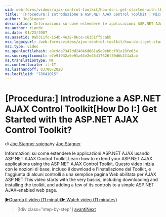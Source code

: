 ```yaml
---
uid: web-forms/videos/ajax-control-toolkit/how-do-i-get-started-with-the-aspnet-ajax-control-toolkit
title: '[Procedura:] Introduzione a ASP.NET AJAX Control Toolkit | Microsoft Docs'
author: JoeStagner
description: Informazioni su come estendere le applicazioni ASP.NET AJAX usando ASP.NET AJAX Control Toolkit. Questo video inizia con le nozioni di base, incluso il download e...
ms.author: riande
ms.date: 01/23/2007
ms.assetid: 0ab311fc-154b-4e38-86ce-c6351ff5cabb
msc.legacyurl: /web-forms/videos/ajax-control-toolkit/how-do-i-get-started-with-the-aspnet-ajax-control-toolkit
msc.type: video
ms.openlocfilehash: a9c9de7347dd24046d081a5e9ebbcf91a10fe634
ms.sourcegitcommit: e7e91932a6e91a63e2e46417626f39d6b244a3ab
ms.translationtype: MT
ms.contentlocale: it-IT
ms.lasthandoff: 03/06/2020
ms.locfileid: "78641015"
---
```

# <a name="how-do-i-get-started-with-the-aspnet-ajax-control-toolkit"></a><span data-ttu-id="3cec3-105">[Procedura:] Introduzione a ASP.NET AJAX Control Toolkit</span><span class="sxs-lookup"><span data-stu-id="3cec3-105">[How Do I:] Get Started with the ASP.NET AJAX Control Toolkit?</span></span>

<span data-ttu-id="3cec3-106">di [Joe Stagner spiega](https://github.com/JoeStagner)</span><span class="sxs-lookup"><span data-stu-id="3cec3-106">by [Joe Stagner](https://github.com/JoeStagner)</span></span>

<span data-ttu-id="3cec3-107">Informazioni su come estendere le applicazioni ASP.NET AJAX usando ASP.NET AJAX Control Toolkit.</span><span class="sxs-lookup"><span data-stu-id="3cec3-107">Learn how to extend your ASP.NET AJAX applications using the ASP.NET AJAX Control Toolkit.</span></span> <span data-ttu-id="3cec3-108">Questo video inizia con le nozioni di base, incluso il download e l'installazione del Toolkit, e l'aggiunta di alcuni controlli a una semplice pagina Web abilitata per AJAX ASP.NET.</span><span class="sxs-lookup"><span data-stu-id="3cec3-108">This video starts with the very basics, including downloading and installing the toolkit, and adding a few of its controls to a simple ASP.NET AJAX-enabled web page.</span></span>

[<span data-ttu-id="3cec3-109">&#9654;Guarda il video (11 minuti)</span><span class="sxs-lookup"><span data-stu-id="3cec3-109">&#9654; Watch video (11 minutes)</span></span>](https://channel9.msdn.com/Blogs/ASP-NET-Site-Videos/how-do-i-get-started-with-the-aspnet-ajax-control-toolkit)

> [!div class="step-by-step"]
> [<span data-ttu-id="3cec3-110">avanti</span><span class="sxs-lookup"><span data-stu-id="3cec3-110">Next</span></span>](how-do-i-use-the-aspnet-ajax-cascadingdropdown-control-extender.md)
